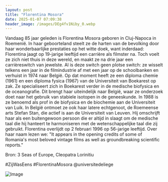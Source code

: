 ```yaml
---
layout: post
title: "Florentina Mosora"
date: 2025-01-07 07:09:38
header_image: /images/DEg4fv1Niby_0.webp
---
```


Vandaag 85 jaar geleden is Florentina Mosora geboren in Cluj-Napoca in Roemenië. In haar geboorteland steelt ze de harten van de bevolking door haar wonderbaarlijke prestaties op het witte doek, want inderdaad: Florentina jaagt op 19-jarige leeftijd een carrière als filmster na. Toch voelt ze zich niet thuis in deze wereld, en maakt ze na drie jaar een carrièreswitch van jewelste. Al is deze switch geen plotse switch: ze wisselt telkens een jaar in de filmindustrie af met een jaar op de schoolbanken en verhuist in 1974 naar België. Op dat moment heeft ze een diploma chemie (1961) en een diploma fysica (1967) van de Universiteit van Boekarest op zak. Ze specialiseert zich in Boekarest verder in de medische biofysica en de oceanografie. Dit brengt haar uiteindelijk naar België, waar ze onderzoek doet naar het gebruik van stabiele isotopen in de geneeskunde. In 1988 is ze benoemd als prof in de biofysica en de biochemie aan de Universiteit van Luik. In België ontmoet ze ook haar latere echtgenoot, de Roemeense arts Stefan Stan, die actief is aan de Universiteit van Leuven. Hij omschrijft haar als een buitengewoon persoon die er altijd in slaagt om de medische taal die hij hanteert te harmoniseren met de wetenschappelijke taal die zij gebruikt. Florentina overlijdt op 2 februari 1996 op 56-jarige leeftijd. Over haar naam lezen we: "It appears in the opening credits of some of Romania's most beloved vintage films as well as groundbreaking scientific reports."

Bron: 3 Seas of Europe, Cleopatra Lorinitiu

#ZijWasEens #FlorentinaMosora
@universitedeliege

![Image](/zij.was.eens/images/DEg4fv1Niby_0.webp)

